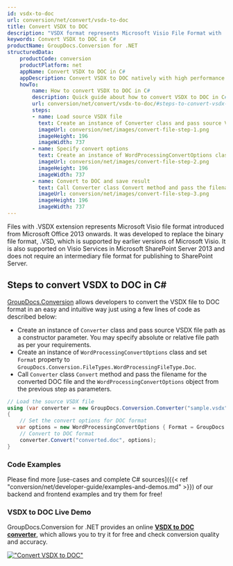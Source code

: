 ```yaml
---
id: vsdx-to-doc
url: conversion/net/convert/vsdx-to-doc
title: Convert VSDX to DOC
description: "VSDX format represents Microsoft Visio File Format with .vsdx extension. Learn how to convert VSDX to DOC file programmatically in C# language using GroupDocs.Conversion for .NET library."
keywords: Convert VSDX to DOC in C#
productName: GroupDocs.Conversion for .NET
structuredData:
    productCode: conversion
    productPlatform: net
    appName: Convert VSDX to DOC in C#
    appDescription: Convert VSDX to DOC natively with high performance using C# language and server side GroupDocs.Conversion for .NET APIs, without the use of any software like Microsoft or Open Office.
    howTo:
        name: How to convert VSDX to DOC in C# 
        description: Quick guide about how to convert VSDX to DOC in C# with high performance and accuracy.
        url: conversion/net/convert/vsdx-to-doc/#steps-to-convert-vsdx-to-doc-in-c
        steps:
        - name: Load source VSDX file 
          text: Create an instance of Converter class and pass source VSDX file path as a constructor parameter. You may specify absolute or relative file path as per your requirements. 
          imageUrl: conversion/net/images/convert-file-step-1.png
          imageHeight: 196
          imageWidth: 737
        - name: Specify convert options 
          text: Create an instance of WordProcessingConvertOptions class.
          imageUrl: conversion/net/images/convert-file-step-2.png
          imageHeight: 196
          imageWidth: 737
        - name: Convert to DOC and save result 
          text: Call Converter class Convert method and pass the filename for the converted HTML file and the WordProcessingConvertOptions object from the previous step as parameters.
          imageUrl: conversion/net/images/convert-file-step-3.png
          imageHeight: 196
          imageWidth: 737
---
```


Files with .VSDX extension represents Microsoft Visio file format introduced from Microsoft Office 2013 onwards. It was developed to replace the binary file format, .VSD, which is supported by earlier versions of Microsoft Visio. It is also supported on Visio Services in Microsoft SharePoint Server 2013 and does not require an intermediary file format for publishing to SharePoint Server.

## Steps to convert VSDX to DOC in C#

[GroupDocs.Conversion](https://products.groupdocs.com/conversion/net) allows developers to convert the VSDX file to DOC format in an easy and intuitive way just using a few lines of code as described below:

* Create an instance of `Converter` class and pass source VSDX file path as a constructor parameter. You may specify absolute or relative file path as per your requirements. 
* Create an instance of `WordProcessingConvertOptions` class and set `Format` property to `GroupDocs.Conversion.FileTypes.WordProcessingFileType.Doc`.
* Call `Converter` class `Convert` method and pass the filename for the converted DOC file and the `WordProcessingConvertOptions` object from the previous step as parameters.

```csharp
// Load the source VSDX file
using (var converter = new GroupDocs.Conversion.Converter("sample.vsdx"))
{
    // Set the convert options for DOC format
   var options = new WordProcessingConvertOptions { Format = GroupDocs.Conversion.FileTypes.WordProcessingFileType.Doc };
    // Convert to DOC format
    converter.Convert("converted.doc", options);
}
```

### Code Examples

Please find more [use-cases and complete C# sources]({{< ref "conversion/net/developer-guide/examples-and-demos.md" >}}) of our backend and frontend examples and try them for free!

### VSDX to DOC Live Demo

GroupDocs.Conversion for .NET provides an online [**VSDX to DOC converter**](https://products.groupdocs.app/conversion/vsdx-to-doc), which allows you to try it for free and check conversion quality and accuracy.

[!["Convert VSDX to DOC"](conversion/net/images/convert-to-doc/convert-vsdx-to-doc.png)](https://products.groupdocs.app/conversion/vsdx-to-doc)